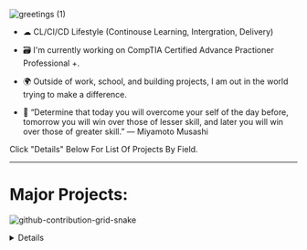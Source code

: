 ![greetings (1)](https://user-images.githubusercontent.com/109401839/212478916-224c7588-ae9d-41bf-ad0f-228ab2e0d110.gif)

- ☁ CL/CI/CD Lifestyle (Continouse Learning, Intergration, Delivery)

- 🗃 I'm currently working on CompTIA Certified Advance Practioner Professional +.

- 🌍 Outside of work, school, and building projects, I am out in the world trying to make a difference.

- 📖 “Determine that today you will overcome your self of the day before, tomorrow you will win over those of lesser skill, and later you will win over those of greater skill.” ― Miyamoto Musashi



Click "Details" Below For List Of Projects By Field.

---

<h1> Major Projects:</h1>

![github-contribution-grid-snake](https://user-images.githubusercontent.com/109401839/212478926-900d4c1f-7cc6-4334-a601-523e4f7c5a62.svg)

<details close>

</summary>

---

<h2> ☁️ Cloud DevOps Projects:</h2>

- [Native Cloud Monitoring Application with Docker, Kubernetes, AWS](https://github.com/FarisDou/AWS-K8S-Docker-Flask-Cloud-App)
- [Deploy Infrastructure and Assets to Azure using Terraform](https://github.com/FarisDou/Deploy-Infrastructure-to-Azure-with-Terraform)

<details close>

<h2> 🔐Cybersecurity Projects:</h2>

<div>

</summary>

- [Summary of Cloud SOC Project](https://github.com/farisdou/Cloud-SOC-Project-Directory)
- [Cloud SOC Pre-requisites](https://github.com/farisdou/Cloud-SOC-PreReq)
- [Logging and Monitoring](https://github.com/farisdou/Logging-and-Monitoring)
- [Microsoft Sentinel SIEM](https://github.com/farisdou/Microsoft-Sentinel-SIEM-)
- [Secure Cloud Configuration](https://github.com/farisdou/Secure-Cloud-Configuration)

---

<details close>

<h2> 💻Data Projects:</h2>

<div>

</summary>
  
  - [Creating & Processing Data Pipeline](https://github.com/farisdou/Building-Pipelines)
  - [Data Science Collection](https://github.com/farisdouData-Science-Collection)
  - [SpaceX Falcon-9](https://github.com/farisdou/Space-X-Falcon-9)
  
---
<details close>

<h2>👨‍💻 SysAdmin Projects:</h2>

<div>

</summary>

- <b>osTicket (Help Desk Ticketing Systems)</b>
  - [osTicket: Prerequisites and Installation](https://github.com/farisdou/osticket_prereqs)
  - [osTicket: Post-Installation Configuration](https://github.com/farisdou/osTicket---Post-Install-Configuration)
  - [osTicket: Ticket Lifecycle Examples](https://github.com/farisdou/osTicket---Ticket-Lifecycle-Intake-Through-Resolution)

- <b>Microsoft Azure</b>
  - [Configuring On-premises Active Directory within Azure VMs](https://github.com/farisdou/configure-ad)
  - [Network Security Groups (NSGs) and Inspecting Network Protocols](https://github.com/farisdou/-azure-network-protocols)
  - [Network File Shares and Permissions](https://github.com/farisdou/Network-File-Shares-and-Permissions)
  - [Building Intuition for DNS](https://github.com/farisdou/Building-Intuition-for-DNS)
